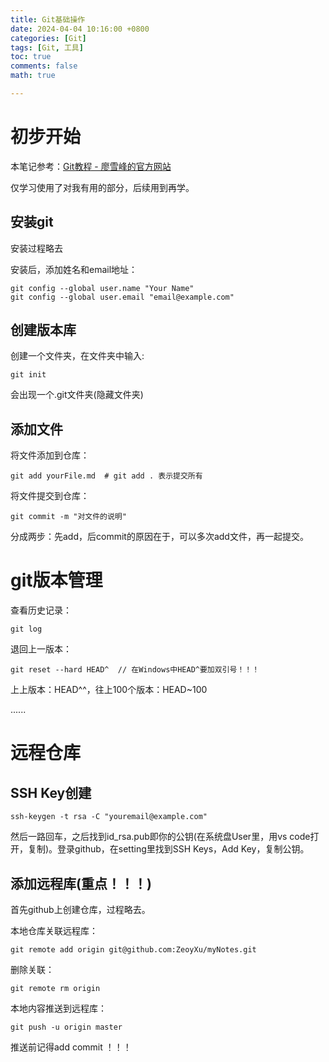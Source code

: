 ```yaml
---
title: Git基础操作
date: 2024-04-04 10:16:00 +0800
categories: [Git]
tags: [Git, 工具]
toc: true 
comments: false
math: true

---
```


# 初步开始

本笔记参考：[Git教程 - 廖雪峰的官方网站](https://www.liaoxuefeng.com/wiki/896043488029600)  

仅学习使用了对我有用的部分，后续用到再学。

## 安装git

安装过程略去

安装后，添加姓名和email地址：

```git
git config --global user.name "Your Name"
git config --global user.email "email@example.com"
```

## 创建版本库

创建一个文件夹，在文件夹中输入:

```git
git init
```

会出现一个.git文件夹(隐藏文件夹)

## 添加文件

将文件添加到仓库：

```git
git add yourFile.md  # git add . 表示提交所有
```

将文件提交到仓库：

```git
git commit -m "对文件的说明"
```

分成两步：先add，后commit的原因在于，可以多次add文件，再一起提交。

# git版本管理

查看历史记录：

```git
git log
```

退回上一版本：

```git
git reset --hard HEAD^  // 在Windows中HEAD^要加双引号！！！
```

上上版本：HEAD^^，往上100个版本：HEAD~100

......

# 远程仓库

## SSH Key创建

```git
ssh-keygen -t rsa -C "youremail@example.com"
```

然后一路回车，之后找到id_rsa.pub即你的公钥(在系统盘User里，用vs code打开，复制)。登录github，在setting里找到SSH Keys，Add Key，复制公钥。

## 添加远程库(重点！！！)

首先github上创建仓库，过程略去。

本地仓库关联远程库：

```git
git remote add origin git@github.com:ZeoyXu/myNotes.git
```

删除关联：

```git
git remote rm origin
```

本地内容推送到远程库：

```git
git push -u origin master
```

推送前记得add commit ！！！

